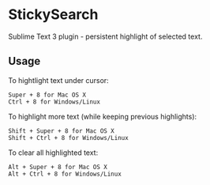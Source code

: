 # StickySearch

Sublime Text 3 plugin - persistent highlight of selected text.

## Usage

To hightlight text under cursor:

	Super + 8 for Mac OS X
	Ctrl + 8 for Windows/Linux

To highlight more text (while keeping previous highlights):

	Shift + Super + 8 for Mac OS X
	Shift + Ctrl + 8 for Windows/Linux

To clear all highlighted text:

	Alt + Super + 8 for Mac OS X
	Alt + Ctrl + 8 for Windows/Linux
